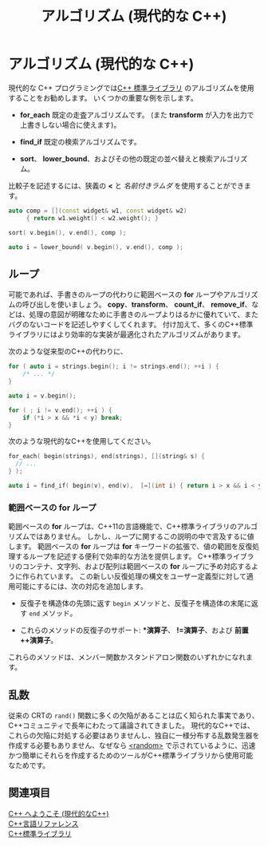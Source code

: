 ﻿---
title: アルゴリズム (現代的な C++)
ms.date: 11/04/2016
ms.topic: conceptual
ms.assetid: 6f758d3c-a7c7-4a50-92bb-97b2f6d4ab27
ms.openlocfilehash: b972e575c982ae2523ec560a6237eac76ceaf834
ms.sourcegitcommit: c6f8e6c2daec40ff4effd8ca99a7014a3b41ef33
ms.translationtype: MT
ms.contentlocale: ja-JP
ms.lasthandoff: 04/24/2019
ms.locfileid: "64345176"
---
# <a name="algorithms-modern-c"></a>アルゴリズム (現代的な C++)

現代的な C++ プログラミングでは[C++ 標準ライブラリ](../standard-library/cpp-standard-library-reference.md) のアルゴリズムを使用することをお勧めします。 いくつかの重要な例を示します。

- **for_each** 既定の走査アルゴリズムです。 (また **transform** が入力を出力で上書きしない場合に使えます)。

- **find_if** 既定の検索アルゴリズムです。

- **sort**、 **lower_bound**、およびその他の既定の並べ替えと検索アルゴリズム。

比較子を記述するには、狭義の **<** と *名前付きラムダ* を使用することができます。

```cpp
auto comp = [](const widget& w1, const widget& w2)
     { return w1.weight() < w2.weight(); }

sort( v.begin(), v.end(), comp );

auto i = lower_bound( v.begin(), v.end(), comp );
```

## <a name="loops"></a>ループ

可能であれば、手書きのループの代わりに範囲ベースの **for** ループやアルゴリズムの呼び出しを使いましょう。 **copy**、**transform**、 **count_if**、 **remove_if**、などは、処理の意図が明確なために手書きのループよりはるかに優れていて、またバグのないコードを記述しやすくしてくれます。 付け加えて、多くのC++標準ライブラリにはより効率的な実装が最適化されたアルゴリズムがあります。

次のような従来型のC++の代わりに、

```cpp
for ( auto i = strings.begin(); i != strings.end(); ++i ) {
    /* ... */
}

auto i = v.begin();

for ( ; i != v.end(); ++i ) {
    if (*i > x && *i < y) break;
}
```

次のような現代的なC++を使用してください。

```cpp
for_each( begin(strings), end(strings), [](string& s) {
  // ...
} );

auto i = find_if( begin(v), end(v),  [=](int i) { return i > x && i < y; } );
```

### <a name="range-based-for-loops"></a>範囲ベースの for ループ

範囲ベースの **for** ループは、C++11の言語機能で、C++標準ライブラリのアルゴリズムではありません。 しかし、ループに関するこの説明の中で言及するに値します。 範囲ベースの **for** ループは **for** キーワードの拡張で、値の範囲を反復処理するループを記述する便利で効率的な方法を提供します。 C++標準ライブラリのコンテナ、文字列、および配列は範囲ベースの **for** ループに予め対応するように作られています。 この新しい反復処理の構文をユーザー定義型に対して適用可能にするには、次の対応を追加します。

- 反復子を構造体の先頭に返す `begin` メソッドと、反復子を構造体の末尾に返す `end` メソッド。

- これらのメソッドの反復子のサポート: <strong>\*</strong>**演算子**、 **!=演算子**、および **前置++演算子**。

これらのメソッドは、メンバー関数かスタンドアロン関数のいずれかになれます。

## <a name="random-numbers"></a>乱数

従来の CRTの `rand()` 関数に多くの欠陥があることは広く知られた事実であり、C++コミュニティで長年にわたって議論されてきました。 現代的なC++では、これらの欠陥に対処する必要はありませんし、独自に一様分布する乱数発生器を作成する必要もありません、なぜなら [\<random>](../standard-library/random.md) で示されているように、迅速かつ簡単にそれらを作成するためのツールがC++標準ライブラリから使用可能なためです。

## <a name="see-also"></a>関連項目

[C++ へようこそ (現代的なC++)](../cpp/welcome-back-to-cpp-modern-cpp.md)<br/>
[C++言語リファレンス](../cpp/cpp-language-reference.md)<br/>
[C++標準ライブラリ](../standard-library/cpp-standard-library-reference.md)<br/>
